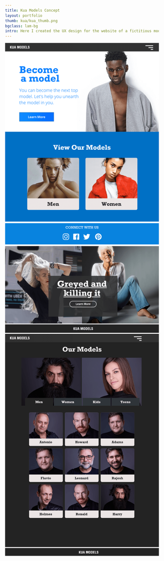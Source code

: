```yaml
---
title: Kua Models Concept
layout: portfolio
thumb: kua/kua_thumb.png
bgclass: lam-bg
intro: Here I created the UX design for the website of a fictitious modelling agency.
---
```


<div class="container">
	<div class="col-md-10 pcenter">
		<div class="pimgwrap">
			<img src="/img/port/kua/kua_home.png" alt="">
		</div>
        <div class="pimgwrap">
			<img src="/img/port/kua/kua_models.png" alt="">
		</div>
	</div>
</div>